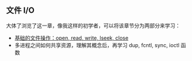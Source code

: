## 文件 I/O

大体了浏览了这一章，像我这样的初学者，可以将该章节分为两部分来学习：

- [基础的文件操作：open, read, write, lseek, close](./basic_file_io.md)
- 多进程之间如何共享资源，理解其概念后，再学习 dup, fcntl, sync, ioctl 函数


